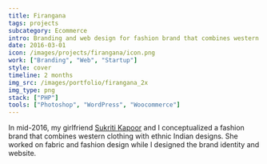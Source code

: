 ```yaml
---
title: Firangana
tags: projects
subcategory: Ecommerce
intro: Branding and web design for fashion brand that combines western clothing with ethnic Indian designs.
date: 2016-03-01
icon: /images/projects/firangana/icon.png
work: ["Branding", "Web", "Startup"]
style: cover
timeline: 2 months
img_src: /images/portfolio/firangana_2x
img_type: png
stack: ["PHP"]
tools: ["Photoshop", "WordPress", "Woocommerce"]
---
```


In mid-2016, my girlfriend <a href="https://sukritikapoor.com">Sukriti Kapoor</a> and I conceptualized a fashion brand that combines western clothing with ethnic Indian designs. She worked on fabric and fashion design while I designed the brand identity and website.

<div class="two-images">
  <div><img alt="" src="/images/projects/firangana/photo.png"></div>
  <div><img alt="" src="/images/projects/firangana/tw.png"></div>
</div>
<div class="two-images">
  <div><img alt="" src="/images/projects/firangana/insta.png"></div>
  <div><img alt="" src="/images/projects/firangana/coupon.png"></div>
</div>
<div class="three-images">
  <div><img alt="" src="/images/projects/firangana/1.png"></div>
  <div><img alt="" src="/images/projects/firangana/2.png"></div>
  <div><img alt="" src="/images/projects/firangana/3.png"></div>
</div>

